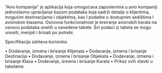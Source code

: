 “Avio kompanija" je aplikacija koja omogućava zaposlenima u avio kompaniji jednostavno upravljanje bazom podataka koja sadrži detalje o klijentima, mogućim destinacijama I 
objektima, kao I podatke o dostupnim sedištima I avionskim klasama. Osnovna funkcionalnost je kreiranje avionskih karata na osnovu podataka unetih u navedene tabele. 
Svi podaci iz tabela se mogu unositi, menjati i brisati po potrebi.

Specifikacija zahteva korisnika:

•	Dodavanje, izmena i brisanje Klijenata
•	Dodavanje, izmena i brisanje Destinacija
•	Dodavanje, izmena i brisanje Objekata
•	Dodavanje, izmena i brisanje Klasa
•	Dodavanje, izmena i brisanje Karata
•	Prikaz svih stavki u tabelama
